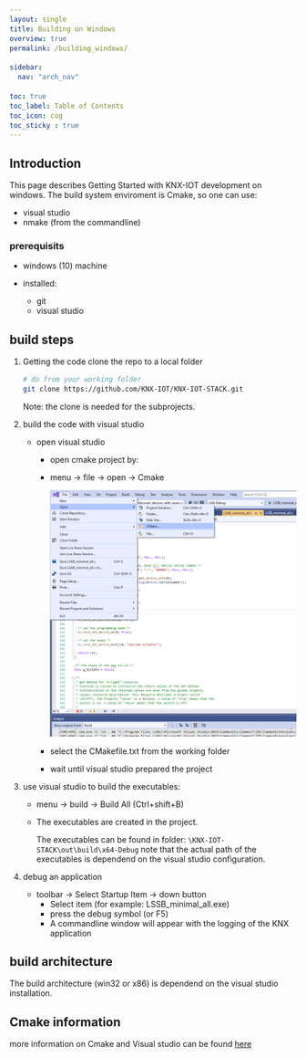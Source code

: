 ```yaml
---
layout: single
title: Building on Windows
overview: true
permalink: /building_windows/

sidebar:
  nav: "arch_nav"

toc: true
toc_label: Table of Contents
toc_icon: cog
toc_sticky : true
---
```


## Introduction

This page describes Getting Started with KNX-IOT development on windows.
The build system enviroment is Cmake, so one can use:

- visual studio
- nmake (from the commandline)

### prerequisits

- windows (10) machine
- installed:

  - git
  - visual studio

## build steps

1. Getting the code
   clone the repo to a local folder

   ```bash
   # do from your working folder
   git clone https://github.com/KNX-IOT/KNX-IOT-STACK.git
   ```

   Note: the clone is needed for the subprojects.

1. build the code with visual studio

   - open visual studio
     - open cmake project by:

     - menu -&gt; file -&gt; open -&gt; Cmake

       ![VisualStudio](/assets/images/visualstudio-cmake.png)

     - select the CMakefile.txt from the working folder
     - wait until visual studio prepared the project

1. use visual studio to build the executables:

   - menu -&gt; build -&gt; Build All (Ctrl+shift+B)

   - The executables are created in the project.

     The executables can be found in folder:
     `\KNX-IOT-STACK\out\build\x64-Debug`
     note that the actual path of the executables is dependend on the visual studio configuration.

1. debug an application

   - toolbar -&gt; Select Startup Item -&gt; down button
     - Select item (for example: LSSB_minimal_all.exe)
     - press the debug symbol (or F5)
     - A commandline window will appear with the logging of the KNX application

## build architecture

The build architecture (win32 or x86) is dependend on the visual studio installation.

## Cmake information

more information on Cmake and Visual studio can be found [here](https://docs.microsoft.com/en-us/cpp/build/cmake-projects-in-visual-studio?view=msvc-170)

